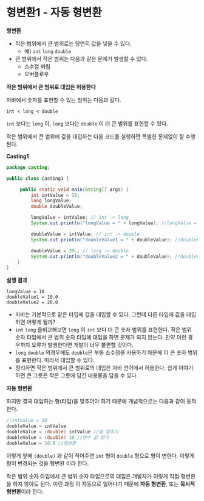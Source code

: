 # 형변환1 - 자동 형변환
**형변환**
- 작은 범위에서 큰 범위로는 당연히 값을 넣을 수 있다.
  - 예) `int` `long` `double`
- 큰 범위에서 작은 범위는 다음과 같은 문제가 발생할 수 있다.
  - 소수점 버림
  - 오버플로우

**작은 범위에서 큰 범위로 대입은 허용한다**

자바에서 숫자를 표현할 수 있는 범위는 다음과 같다.

`int < long < double`

`int` 보다는 `long` 이, `long` 보다는 `double` 이 더 큰 범위를 표현할 수 있다.

작은 범위에서 큰 범위에 값을 대입하는 다음 코드를 실행하면 특별한 문제없이 잘 수행된다. 

**Casting1**
```java
package casting;

public class Casting1 {

     public static void main(String[] args) {
         int intValue = 10;
         long longValue;
         double doubleValue;

         longValue = intValue; // int -> long
         System.out.println("longValue = " + longValue); //longValue = 10

         doubleValue = intValue; // int -> double
         System.out.println("doubleValue1 = " + doubleValue); //doubleValue1 = 10.0

         doubleValue = 20L; // long -> double
         System.out.println("doubleValue2 = " + doubleValue); //doubleValue2 = 20.0
    }
}
```
**실행 결과** 
```
longValue = 10
doubleValue1 = 10.0
doubleValue2 = 20.0
```

- 자바는 기본적으로 같은 타입에 값을 대입할 수 있다. 그런데 다른 타입에 값을 대입하면 어떻게 될까?
- `int` `long` 을비교해보면 `long` 이 `int` 보다 더 큰 숫자 범위를 표현한다. 작은 범위 숫자 타입에서 큰 범위 숫자 타입에 대입을 하면 문제가 되지 않는다. 만약 이런 경우까지 오류가 발생한다면 개발이 너무 불편할 것이다.
- `long` `double` 의경우에도 `double`은 부동 소수점을 사용하기 때문에 더 큰 숫자 범위를 표현한다. 따라서 대입할 수 있다.
- 정리하면 작은 범위에서 큰 범위로의 대입은 자바 언어에서 허용한다. 쉽게 이야기하면 큰 그릇은 작은 그릇에 담긴 내용물을 담을 수 있다.

**자동 형변환**

하지만 결국 대입하는 형(타입)을 맞추어야 하기 때문에 개념적으로는 다음과 같이 동작한다.
```java
//intValue = 10
doubleValue = intValue
doubleValue = (double) intValue //형 맞추기
doubleValue = (double) 10 //변수 값 읽기
doubleValue = 10.0 //형변환
```
이렇게 앞에 `(double)` 과 같이 적어주면 `int` 형이 `double` 형으로 형이 변한다. 이렇게 형이 변경되는 것을 형변환 이라 한다.

작은 범위 숫자 타입에서 큰 범위 숫자 타입으로의 대입은 개발자가 이렇게 직접 형변환을 하지 않아도 된다. 이런 과정 이 자동으로 일어나기 때문에 **자동 형변환**, 또는 **묵시적 형변환**이라 한다.
